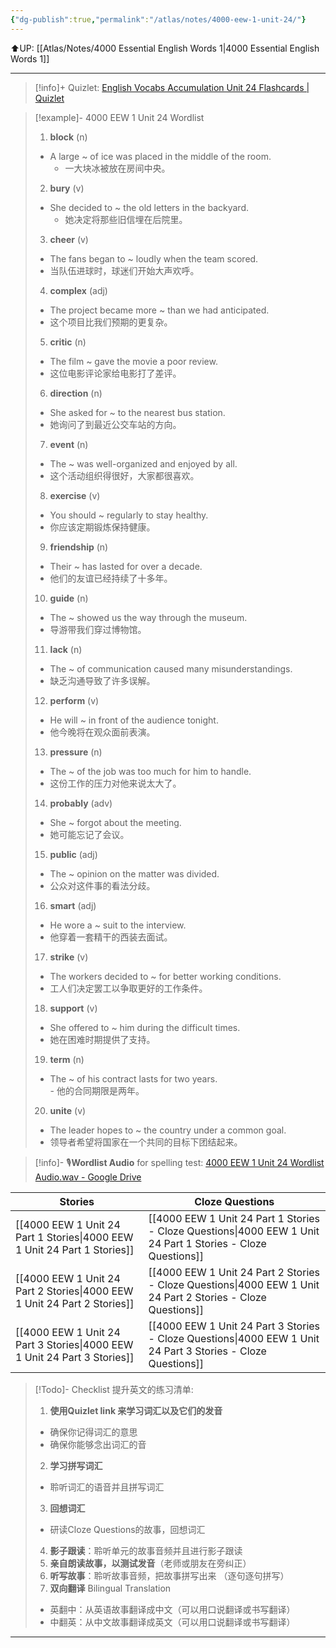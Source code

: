 ```yaml
---
{"dg-publish":true,"permalink":"/atlas/notes/4000-eew-1-unit-24/"}
---
```


⬆️UP: [[Atlas/Notes/4000 Essential English Words 1\|4000 Essential English Words 1]]

---
> [!info]+ Quizlet: [English Vocabs Accumulation Unit 24 Flashcards | Quizlet](https://quizlet.com/my/968069757/english-vocabs-accumulation-unit-24-flash-cards/?i=1vbzw5&x=1jqt)

> [!example]- 4000 EEW 1 Unit 24 Wordlist
> 1. **block** (n)  
> 	- A large ~ of ice was placed in the middle of the room.  
>     - 一大块冰被放在房间中央。  
> 2. **bury** (v)  
> 	- She decided to ~ the old letters in the backyard.  
>     - 她决定将那些旧信埋在后院里。  
> 3. **cheer** (v)  
> 	- The fans began to ~ loudly when the team scored.  
> 	- 当队伍进球时，球迷们开始大声欢呼。  
> 4. **complex** (adj)  
> 	- The project became more ~ than we had anticipated.  
> 	- 这个项目比我们预期的更复杂。  
> 5. **critic** (n)  
> 	- The film ~ gave the movie a poor review.  
> 	- 这位电影评论家给电影打了差评。  
> 6. **direction** (n)  
> 	- She asked for ~ to the nearest bus station.  
> 	- 她询问了到最近公交车站的方向。  
> 7. **event** (n)  
> 	- The ~ was well-organized and enjoyed by all.    
> 	- 这个活动组织得很好，大家都很喜欢。  
> 8. **exercise** (v)  
> 	- You should ~ regularly to stay healthy.  
> 	- 你应该定期锻炼保持健康。  
> 9. **friendship** (n)  
> 	- Their ~ has lasted for over a decade.  
> 	- 他们的友谊已经持续了十多年。  
> 10. **guide** (n)  
> 	- The ~ showed us the way through the museum.  
> 	- 导游带我们穿过博物馆。  
> 11. **lack** (n)  
> 	- The ~ of communication caused many misunderstandings.  
> 	- 缺乏沟通导致了许多误解。  
> 12. **perform** (v)  
> 	- He will ~ in front of the audience tonight.  
> 	- 他今晚将在观众面前表演。  
> 13. **pressure** (n)  
> 	- The ~ of the job was too much for him to handle.  
> 	- 这份工作的压力对他来说太大了。  
> 14. **probably** (adv)  
> 	- She ~ forgot about the meeting.  
> 	- 她可能忘记了会议。  
> 15. **public** (adj)  
> 	- The ~ opinion on the matter was divided.  
> 	- 公众对这件事的看法分歧。  
> 16. **smart** (adj)  
> 	- He wore a ~ suit to the interview.  
> 	- 他穿着一套精干的西装去面试。  
> 17. **strike** (v)  
> 	- The workers decided to ~ for better working conditions.  
> 	- 工人们决定罢工以争取更好的工作条件。  
> 18. **support** (v)  
> 	 - She offered to ~ him during the difficult times.  
> 	- 她在困难时期提供了支持。  
> 19. **term** (n)  
> 	 - The ~ of his contract lasts for two years.  
>     - 他的合同期限是两年。  
> 20. **unite** (v)  
> 	 - The leader hopes to ~ the country under a common goal.  
> 	- 领导者希望将国家在一个共同的目标下团结起来。

> [!info]- 🎙️**Wordlist Audio** for spelling test: [4000 EEW 1 Unit 24 Wordlist Audio.wav - Google Drive]()

| Stories                               | Cloze Questions                                         |
| ------------------------------------- | ------------------------------------------------------- |
| [[4000 EEW 1 Unit 24 Part 1 Stories\|4000 EEW 1 Unit 24 Part 1 Stories]] | [[4000 EEW 1 Unit 24 Part 1 Stories - Cloze Questions\|4000 EEW 1 Unit 24 Part 1 Stories - Cloze Questions]] |
| [[4000 EEW 1 Unit 24 Part 2 Stories\|4000 EEW 1 Unit 24 Part 2 Stories]] | [[4000 EEW 1 Unit 24 Part 2 Stories - Cloze Questions\|4000 EEW 1 Unit 24 Part 2 Stories - Cloze Questions]] |
| [[4000 EEW 1 Unit 24 Part 3 Stories\|4000 EEW 1 Unit 24 Part 3 Stories]] | [[4000 EEW 1 Unit 24 Part 3 Stories - Cloze Questions\|4000 EEW 1 Unit 24 Part 3 Stories - Cloze Questions]] |

> [!Todo]- Checklist 提升英文的练习清单:
> 1. **使用Quizlet link 来学习词汇以及它们的发音** 
>	- 确保你记得词汇的意思 
>	- 确保你能够念出词汇的音 
> 2. **学习拼写词汇** 
>	- 聆听词汇的语音并且拼写词汇 
> 3. **回想词汇**
>	- 研读Cloze Questions的故事，回想词汇 
> 4. **影子跟读**：聆听单元的故事音频并且进行影子跟读 
> 5. **亲自朗读故事，以测试发音**（老师或朋友在旁纠正）
> 6. **听写故事**：聆听故事音频，把故事拼写出来 （逐句逐句拼写）
> 7. **双向翻译** Bilingual Translation 
>	- 英翻中：从英语故事翻译成中文（可以用口说翻译或书写翻译）
>	- 中翻英：从中文故事翻译成英文（可以用口说翻译或书写翻译）

---
